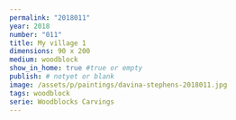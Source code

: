 ```yaml
---
permalink: "2018011"
year: 2018
number: "011"
title: My village 1
dimensions: 90 x 200
medium: woodblock
show_in_home: true #true or empty
publish: # notyet or blank
image: /assets/p/paintings/davina-stephens-2018011.jpg
tags: woodblock
serie: Woodblocks Carvings
---
```

